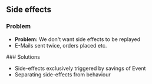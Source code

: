 ## Side effects

### Problem

* **Problem:** We don't want side effects to be replayed
* E-Mails sent twice, orders placed etc.

<div class="slide" markdown="1">
### Solutions

* Side-effects exclusively triggered by savings of Event
* Separating side-effects from behaviour
</div>